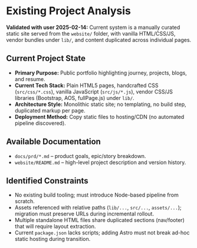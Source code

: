 # Existing Project Analysis
**Validated with user 2025-02-14:** Current system is a manually curated static site served from the `website/` folder, with vanilla HTML/CSS/JS, vendor bundles under `lib/`, and content duplicated across individual pages.

## Current Project State
- **Primary Purpose:** Public portfolio highlighting journey, projects, blogs, and resume.
- **Current Tech Stack:** Plain HTML5 pages, handcrafted CSS (`src/css/*.css`), vanilla JavaScript (`src/js/*.js`), vendor CSS/JS libraries (Bootstrap, AOS, fullPage.js) under `lib/`.
- **Architecture Style:** Monolithic static site; no templating, no build step, duplicated markup per page.
- **Deployment Method:** Copy static files to hosting/CDN (no automated pipeline discovered).

## Available Documentation
- `docs/prd/*.md` – product goals, epic/story breakdown.
- `website/README.md` – high-level project description and version history.

## Identified Constraints
- No existing build tooling; must introduce Node-based pipeline from scratch.
- Assets referenced with relative paths (`lib/...`, `src/...`, `assets/...`); migration must preserve URLs during incremental rollout.
- Multiple standalone HTML files share duplicated sections (nav/footer) that will require layout extraction.
- Current `package.json` lacks scripts; adding Astro must not break ad-hoc static hosting during transition.
